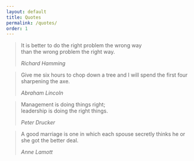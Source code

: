 ```yaml
---
layout: default
title: Quotes
permalink: /quotes/
order: 1
---
```


<div class="quote">
<blockquote>
<p>
It is better to do the right problem the wrong way<br>than the wrong problem the right way.
</p>
<cite>
Richard Hamming
</cite>
</blockquote>
</div>

<div class="quote">
<blockquote>
<p>
Give me six hours to chop down a tree and I will spend the first four sharpening the axe.
</p>
<cite>
Abraham Lincoln
</cite>
</blockquote>
</div>

<div class="quote">
<blockquote>
<p>
Management is doing things right;<br>leadership is doing the right things.
</p>
<cite>
Peter Drucker
</cite>
</blockquote>
</div>

<div class="quote">
<blockquote>
<p>
A good marriage is one in which each spouse secretly thinks he or she got the better deal.
</p>
<cite>
Anne Lamott
</cite>
</blockquote>
</div>
